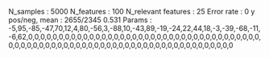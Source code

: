 N_samples                     : 5000
N_features                    : 100
N_relevant features           : 25
Error rate                    : 0
y pos/neg, mean               : 2655/2345 0.531
Params                        : -5,95,-85,-47,70,12,4,80,-56,3,-88,10,-43,89,-19,-24,22,44,18,-3,-39,-68,-11,-6,62,0,0,0,0,0,0,0,0,0,0,0,0,0,0,0,0,0,0,0,0,0,0,0,0,0,0,0,0,0,0,0,0,0,0,0,0,0,0,0,0,0,0,0,0,0,0,0,0,0,0,0,0,0,0,0,0,0,0,0,0,0,0,0,0,0,0,0,0,0,0,0,0,0,0,0

